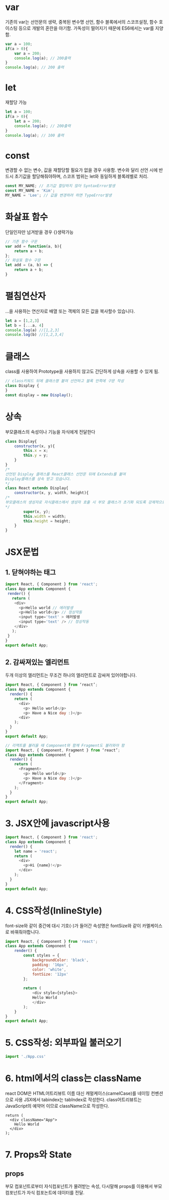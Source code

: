 # var
기존의 var는 선언문의 생략, 중복된 변수명 선언, 함수 블록에서의 스코프설정, 함수 호이스팅 등으로
개발의 혼란을 야기함. 가독성이 떨어지기 때문에 ES6에서는 var를 지양함.
```javascript
var a = 100;
if(a > 0){
    var a = 200;
    console.log(a); // 200출력
}
console.log(a); // 200 출력
```

# let
재할당 가능
```javascript
let a = 100;
if(a > 0){
    let a = 200;
    console.log(a); // 200출력
}
console.log(a); // 100 출력
```

# const
변경할 수 없는 변수, 값을 재할당할 필요가 없을 경우 사용함. 변수와 달리 선언 시에 반드시 초기값을
할당해줘야하며, 스코프 범위는 let와 동일하게 블록레벨로 처리.
```javascript
const MY_NAME; // 초기값 할당하지 않아 SyntaxError발생
const MY_NAME = 'Kim';
MY_NAME = 'Lee'; // 값을 변경하려 하면 TypeError발생
```

# 화살표 함수
단일인자만 넘겨받을 경우 {}생략가능
```javascript
// 기존 함수 구문
var add = function(a, b){
    return a + b;
};
// 화살표 함수 구문
let add = (a, b) => {
    return a + b;
}
```
# 펼침연산자
...을 사용하는 연산자로 배열 또는 객체의 모든 값을 복사할수 있습니다.
```javascript
let a = [1,2,3]
let b = [...a, 4]
console.log(a) //[1,2,3]
console.log(b) //[1,2,3,4]
```
# 클래스
class를 사용하여 Prototype을 사용하지 않고도 간단하게 상속을 사용할 수 있게 됨.
```javascript
// class키워드 뒤에 클래스명 붙여 선언하고 블록 안쪽에 구문 작성
class Display {
}
const display = new Display();
```
# 상속
부모클래스의 속성이나 기능을 자식에게 전달한다
```javascript
class Display{
    constructor(x, y){
        this.x = x;
        this.y = y;
    }
}
/* 
선언된 Display 클래스를 React클래스 선언문 뒤에 Extends를 붙여 
Display클래스를 상속 받고 있습니다.
*/
class React extends Display{
    constructor(x, y, width, height){
/*
부모클래스의 생성자로 자식클래스에서 생성자 호출 시 부모 클래스가 초기화 되도록 강제적으로 super를 호출됩니다.
*/
        super(x, y);  
        this.width = width;
        this.height = height;
    }
}
```
# JSX문법
## 1. 닫혀야하는 태그
```javascript
import React, { Component } from 'react';
class App extends Component {
 render() {
   return (
    <div>
      <p>Hello world // 에러발생
      <p>Hello world</p> // 정상작동
      <input type='text' > 에러발생
      <input type='text' /> // 정상작동
    </div>
   );
 }
}
export default App;
```
## 2. 감싸져있는 엘리먼트
두개 이상의 엘리먼트는 무조건 하나의 엘리먼트로 감싸져 있어야합니다. 
```javascript
import React, { Component } from ‘react’;
class App extends Component {
  render() {
    return (
      <div>
        <p> Hello world</p>
        <p> Have a Nice day :)</p>
      <div>
    );
  }
}
export default App;
```
```javascript
// 리액트를 불러올 때 Component와 함께 Fragment도 불러와야 함
import React, { Component, Fragment } from ‘react’;
class App extends Component {
  render() {
    return (
      <Fragment>
        <p> Hello world</p>
        <p> Have a Nice day :)</p>
      </Fragment>
    );
  }
}
export default App;
```
# 3. JSX안에 javascript사용
```javascript
import React, { Component } from 'react';
class App extends Component {
  render() {
    let name = 'react';
    return (
      <div>
        <p>Hi {name}!</p>
      </div>
    );
  }
}
export default App;
```
# 4. CSS작성(InlineStyle)
font-size와 같이 중간에 대시 기호(-)가 들어간 속성명은 fontSize와 같이 카멜케이스로 바꿔줘야합니다.
```javascript
import React, { Component } from 'react';
class App extends Component {
    render() {
	    const styles = {
	        backgroundColor: 'black',
	        padding: '16px',
	        color: 'white',
	        fontSize: '12px'
	    };
	
	    return (
	        <div style={styles}>
	        Hello World
	        </div>
	    );
    }
}
export default App;
```
# 5. CSS작성: 외부파일 불러오기

```javascript
import './App.css'
```

# 6. html에서의 class는 className
react DOM은 HTML어트리뷰트 이름 대신 캐멀케이스(camelCase)를 네이밍 컨벤션으로 사용
JSX에서 tabindex는 tabIndex로 작성한다.
class어트리뷰트는 JavaScript의 예약어 이므로 className으로 작성한다.
```javscript
return (
  <div className="App">
    Hello World
  </div>
);
```
# 7. Props와 State
## props
부모 컴포넌트로부터 자식컴포넌트가 물려받는 속성, 다시말해 props를 이용해서 부모 컴포넌트가 자식 컴포논트에 데이터를 전달.






